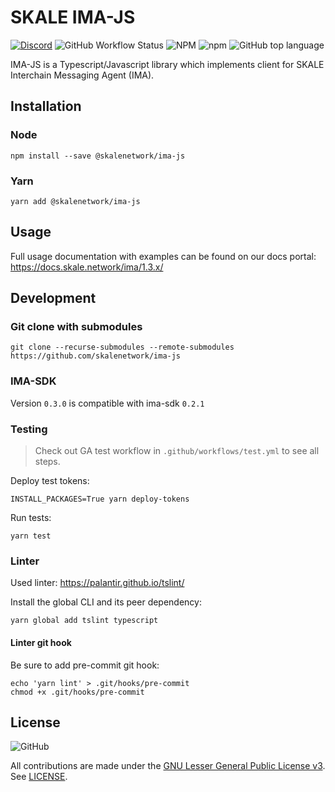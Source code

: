 # SKALE IMA-JS

[![Discord](https://img.shields.io/discord/534485763354787851.svg)](https://discord.gg/vvUtWJB)
![GitHub Workflow Status](https://img.shields.io/github/actions/workflow/status/skalenetwork/ima-js/test.yml?label=tests)
![NPM](https://img.shields.io/npm/l/@skalenetwork/ima-js)
![npm](https://img.shields.io/npm/dm/@skalenetwork/ima-js)
![GitHub top language](https://img.shields.io/github/languages/top/skalenetwork/ima-js)

IMA-JS is a Typescript/Javascript library which implements client for SKALE Interchain Messaging Agent (IMA).

## Installation

### Node

```shell
npm install --save @skalenetwork/ima-js
```

### Yarn

```shell
yarn add @skalenetwork/ima-js
```

## Usage

Full usage documentation with examples can be found on our docs portal: https://docs.skale.network/ima/1.3.x/

## Development

### Git clone with submodules

```shell
git clone --recurse-submodules --remote-submodules https://github.com/skalenetwork/ima-js
```

### IMA-SDK

Version `0.3.0` is compatible with ima-sdk `0.2.1`

### Testing

> Check out GA test workflow in `.github/workflows/test.yml` to see all steps.

Deploy test tokens:

```shell
INSTALL_PACKAGES=True yarn deploy-tokens
```

Run tests:

```shell
yarn test
```

### Linter

Used linter: https://palantir.github.io/tslint/  

Install the global CLI and its peer dependency:

```shell
yarn global add tslint typescript
```

#### Linter git hook

Be sure to add pre-commit git hook:

```shell
echo 'yarn lint' > .git/hooks/pre-commit
chmod +x .git/hooks/pre-commit
```

## License

![GitHub](https://img.shields.io/github/license/skalenetwork/skale.py.svg)

All contributions are made under the [GNU Lesser General Public License v3](https://www.gnu.org/licenses/lgpl-3.0.en.html). See [LICENSE](LICENSE).